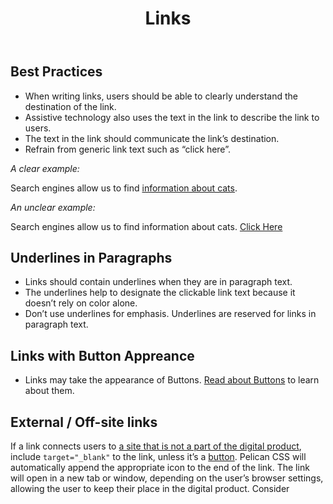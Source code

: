 ﻿---
title: Links
summary: Links allow users to change locations.
tags: foundation
layout: guide
eleventyNavigation:
  key: Links
  parent: Foundation
  order: 7
  excerpt: Links allow users to change locations.
  img: /img/illustrations/illus-links.svg
---

## Best Practices

- When writing links, users should be able to clearly understand the destination of the link.
- Assistive technology also uses the text in the link to describe the link to users.
- The text in the link should communicate the link’s destination.
- Refrain from generic link text such as “click here”.

<div class="row mb-6">
  <div class="col-lg-6">
    <p class="mb-2"><em>A clear example:</em></p>
    Search engines allow us to find <a href="https://www.google.com/search?q=cats">information about cats</a>.
  </div>
  <div class="col-lg-6">
    <p class="mb-2"><em>An unclear example:</em></p>
    Search engines allow us to find information about cats. <a href="https://www.google.com/search?q=cats">Click Here</a>
  </div>
</div>

## Underlines in Paragraphs

- Links should contain underlines when they are in paragraph text.
- The underlines help to designate the clickable link text because it doesn’t rely on color alone.
- Don’t use underlines for emphasis. Underlines are reserved for links in paragraph text.

## Links with Button Appreance

- Links may take the appearance of Buttons. [Read about Buttons](/components/buttons) to learn about them.

## External / Off-site links

If a link connects users to [a site that is not a part of the digital product](https://fontawesome.com/icons/external-link-alt?style=solid), include `target="_blank"` to the link, unless it’s a [button](/components/buttons/). Pelican CSS will automatically append the appropriate icon to the end of the link. The link will open in a new tab or window, depending on the user’s browser settings, allowing the user to keep their place in the digital product. Consider
